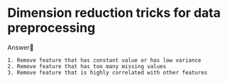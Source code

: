 # Dimension reduction tricks for data preprocessing

Answer🎉
```
1. Remove feature that has constant value or has low variance
2. Remove feature that has too many missing values
3. Remove feature that is highly correlated with other features
```
